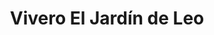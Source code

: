---
title: "Vivero El Jardín de Leo"
url: /ciudad-guayana-puerto-ordaz/vivero-el-jardin-de-leo/
shop: Garten-Center
---